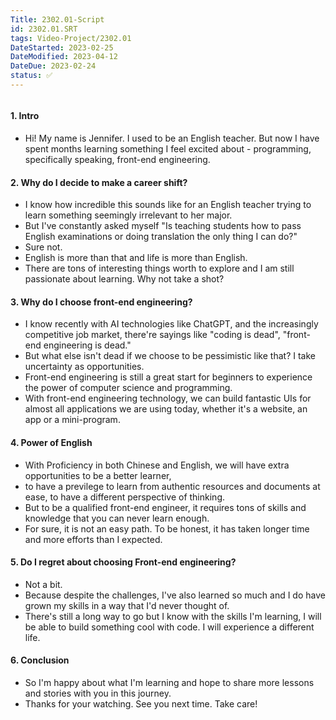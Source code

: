 ```yaml
---
Title: 2302.01-Script
id: 2302.01.SRT
tags: Video-Project/2302.01
DateStarted: 2023-02-25
DateModified: 2023-04-12
DateDue: 2023-02-24
status: ✅
---
```


```toc

```

#### 1. Intro

- Hi! My name is Jennifer. I used to be an English teacher. But now I have spent months learning something I feel excited about - programming, specifically speaking, front-end engineering.

#### 2. Why do I decide to make a career shift?

- I know how incredible this sounds like for an English teacher trying to learn something seemingly irrelevant to her major.
- But I've constantly asked myself "Is teaching students how to pass English examinations or doing translation the only thing I can do?"
- Sure not.
- English is more than that and life is more than English.
- There are tons of interesting things worth to explore and I am still passionate about learning. Why not take a shot?

#### 3. Why do I choose front-end engineering?

- I know recently with AI technologies like ChatGPT, and the increasingly competitive job market, there're sayings like "coding is dead", "front-end engineering is dead."
- But what else isn't dead if we choose to be pessimistic like that? I take uncertainty as opportunities.
- Front-end engineering is still a great start for beginners to experience the power of computer science and programming.
- With front-end engineering technology, we can build fantastic UIs for almost all applications we are using today, whether it's a website, an app or a mini-program.

#### 4. Power of English

- With Proficiency in both Chinese and English, we will have extra opportunities to be a better learner,
- to have a previlege to learn from authentic resources and documents at ease, to have a different perspective of thinking.
- But to be a qualified front-end engineer, it requires tons of skills and knowledge that you can never learn enough.
- For sure, it is not an easy path. To be honest, it has taken longer time and more efforts than I expected.

#### 5. Do I regret about choosing Front-end engineering?

- Not a bit.
- Because despite the challenges, I've also learned so much and I do have grown my skills in a way that I'd never thought of.
- There's still a long way to go but I know with the skills I'm learning, I will be able to build something cool with code. I will experience a different life.

#### 6. Conclusion

- So I'm happy about what I'm learning and hope to share more lessons and stories with you in this journey.
- Thanks for your watching. See you next time. Take care!
